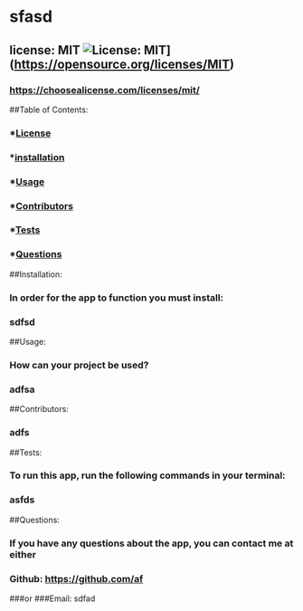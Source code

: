 
  # sfasd
 
  ## license: MIT ![License: MIT](https://img.shields.io/badge/License-MIT-yellow.svg)](https://opensource.org/licenses/MIT)
  ### https://choosealicense.com/licenses/mit/

  ##Table of Contents:
  ### *[License](#license)
  ### *[installation](#installation)
  ### *[Usage](#usage)
  ### *[Contributors](#contributors)
  ### *[Tests](#tests)
  ### *[Questions](#questions)

  ##Installation:
  ### In order for the app to function you must install:
  ### sdfsd

  ##Usage:
  ### How can your project be used?
  ### adfsa

  ##Contributors:
  ### adfs

  ##Tests: 
  ### To run this app, run the following commands in your terminal:
  ### asfds

  ##Questions:
  ### If you have any questions about the app, you can contact me at either
  ### Github: https://github.com/af
  ###or
  ###Email: sdfad

